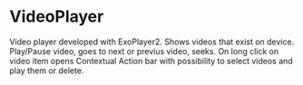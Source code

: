 # VideoPlayer
Video player developed with ExoPlayer2. 
Shows videos that exist on device. Play/Pause video, goes to next or previus video, seeks. 
On long click on video item opens Contextual Action bar with possibility to select videos and play them or delete.
